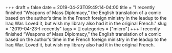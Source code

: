 +++draft = falsedate = 2019-04-23T09:49:14-04:00title = "I recently finished “Weapons of Mass Diplomacy,” the English translation of a comic based on the author’s time in the French foreign ministry in the leadup to the Iraq War. Loved it, but wish my library also had it in the original French."slug = "2019-04-23-I-recently"tags = []categories = ["micro"]+++I recently finished “Weapons of Mass Diplomacy,” the English translation of a comic based on the author’s time in the French foreign ministry in the leadup to the Iraq War. Loved it, but wish my library also had it in the original French.